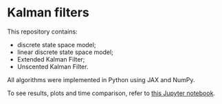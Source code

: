 # Kalman filters

This repository contains:
 - discrete state space model;
 - linear discrete state space model;
 - Extended Kalman Filter;
 - Unscented Kalman Filter.

All algorithms were implemented in Python using JAX and NumPy. 

To see results, plots and time comparison, refer to [this Jupyter notebook](exps.ipynb).
